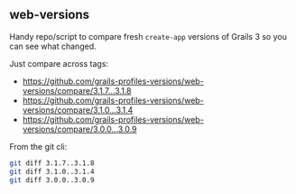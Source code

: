 web-versions
---

Handy repo/script to compare fresh `create-app` versions of Grails 3 so you can see what changed.

Just compare across tags:
* <https://github.com/grails-profiles-versions/web-versions/compare/3.1.7...3.1.8>
* <https://github.com/grails-profiles-versions/web-versions/compare/3.1.0...3.1.4>
* <https://github.com/grails-profiles-versions/web-versions/compare/3.0.0...3.0.9>

From the git cli:

```bash
git diff 3.1.7..3.1.8
git diff 3.1.0..3.1.4
git diff 3.0.0..3.0.9
```
